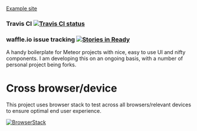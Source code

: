[Example site](https://meteorvideochat.herokuapp.com)


### Travis CI [![Travis CI status](https://travis-ci.org/elmarti/meteor-video-chat-example.svg?branch=master)](meteor-video-chat-example)


### waffle.io issue tracking [![Stories in Ready](https://badge.waffle.io/elmarti/meteor-video-chat-example.svg?label=ready&title=Ready)](http://waffle.io/elmarti/meteor-video-chat-example)


A handy boilerplate for Meteor projects with nice, easy to use UI and nifty components.
I am developing this on an ongoing basis, with a number of personal project being forks.

# Cross browser/device
This project uses browser stack to test across all browsers/relevant devices to ensure optimal end user experience.




[![BrowserStack](https://www.browserstack.com/images/layout/browserstack-logo-600x315.png)](https://www.browserstack.com/)